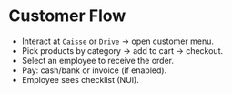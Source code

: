 # Customer Flow

- Interact at `Caisse` or `Drive` → open customer menu.
- Pick products by category → add to cart → checkout.
- Select an employee to receive the order.
- Pay: cash/bank or invoice (if enabled).
- Employee sees checklist (NUI).
